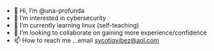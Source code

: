- 👋 Hi, I’m @una-profunda
- 👀 I’m interested in cybersecurity
- 🌱 I’m currently learning linux (self-teaching)
- 💞️ I’m looking to collaborate on gaining more experience/confidence
- 📫 How to reach me ...email sycotiqvibez@aol.com

<!---
una-profunda/una-profunda is a ✨ special ✨ repository because its `README.md` (this file) appears on your GitHub profile.
You can click the Preview link to take a look at your changes.
--->
